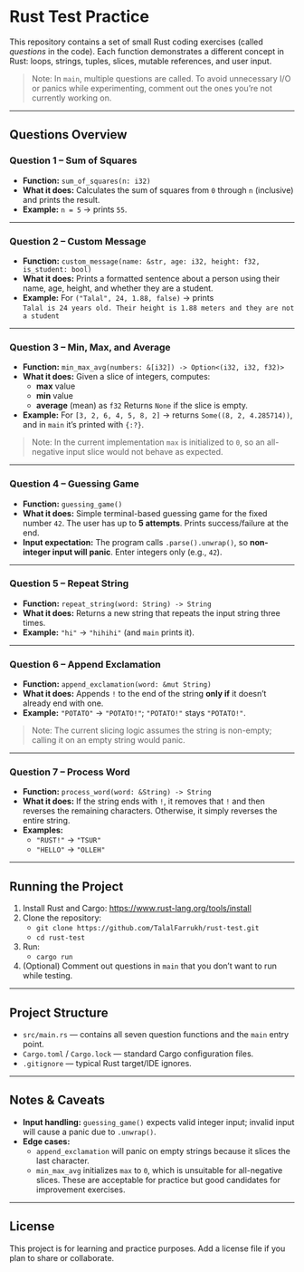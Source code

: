 # Rust Test Practice

This repository contains a set of small Rust coding exercises (called *questions* in the code).
Each function demonstrates a different concept in Rust: loops, strings, tuples, slices, mutable
references, and user input.

> Note: In `main`, multiple questions are called. To avoid unnecessary I/O or panics while
> experimenting, comment out the ones you’re not currently working on.

---

## Questions Overview

### Question 1 – Sum of Squares
- **Function:** `sum_of_squares(n: i32)`
- **What it does:** Calculates the sum of squares from `0` through `n` (inclusive) and prints the result.
- **Example:** `n = 5` → prints `55`.

---

### Question 2 – Custom Message
- **Function:** `custom_message(name: &str, age: i32, height: f32, is_student: bool)`
- **What it does:** Prints a formatted sentence about a person using their name, age, height, and
  whether they are a student.
- **Example:** For `("Talal", 24, 1.88, false)` → prints  
  `Talal is 24 years old. Their height is 1.88 meters and they are not a student`

---

### Question 3 – Min, Max, and Average
- **Function:** `min_max_avg(numbers: &[i32]) -> Option<(i32, i32, f32)>`
- **What it does:** Given a slice of integers, computes:
  - **max** value
  - **min** value
  - **average** (mean) as `f32`
  Returns `None` if the slice is empty.
- **Example:** For `[3, 2, 6, 4, 5, 8, 2]` → returns `Some((8, 2, 4.285714))`, and in `main`
  it’s printed with `{:?}`.

> Note: In the current implementation `max` is initialized to `0`, so an all-negative input slice
> would not behave as expected.

---

### Question 4 – Guessing Game
- **Function:** `guessing_game()`
- **What it does:** Simple terminal-based guessing game for the fixed number `42`. The user has
  up to **5 attempts**. Prints success/failure at the end.
- **Input expectation:** The program calls `.parse().unwrap()`, so **non-integer input will panic**.
  Enter integers only (e.g., `42`).

---

### Question 5 – Repeat String
- **Function:** `repeat_string(word: String) -> String`
- **What it does:** Returns a new string that repeats the input string three times.
- **Example:** `"hi"` → `"hihihi"` (and `main` prints it).

---

### Question 6 – Append Exclamation
- **Function:** `append_exclamation(word: &mut String)`
- **What it does:** Appends `!` to the end of the string **only if** it doesn’t already end with one.
- **Example:** `"POTATO"` → `"POTATO!"`; `"POTATO!"` stays `"POTATO!"`.

> Note: The current slicing logic assumes the string is non-empty; calling it on an empty string
> would panic.

---

### Question 7 – Process Word
- **Function:** `process_word(word: &String) -> String`
- **What it does:** If the string ends with `!`, it removes that `!` and then reverses the remaining
  characters. Otherwise, it simply reverses the entire string.
- **Examples:**
  - `"RUST!"` → `"TSUR"`
  - `"HELLO"` → `"OLLEH"`

---

## Running the Project

1. Install Rust and Cargo: <https://www.rust-lang.org/tools/install>
2. Clone the repository:
   - `git clone https://github.com/TalalFarrukh/rust-test.git`
   - `cd rust-test`
3. Run:
   - `cargo run`
4. (Optional) Comment out questions in `main` that you don’t want to run while testing.

---

## Project Structure

- `src/main.rs` — contains all seven question functions and the `main` entry point.
- `Cargo.toml` / `Cargo.lock` — standard Cargo configuration files.
- `.gitignore` — typical Rust target/IDE ignores.

---

## Notes & Caveats

- **Input handling:** `guessing_game()` expects valid integer input; invalid input will cause a panic due to `.unwrap()`.
- **Edge cases:**
  - `append_exclamation` will panic on empty strings because it slices the last character.
  - `min_max_avg` initializes `max` to `0`, which is unsuitable for all-negative slices.
  These are acceptable for practice but good candidates for improvement exercises.

---

## License

This project is for learning and practice purposes. Add a license file if you plan to share or collaborate.
